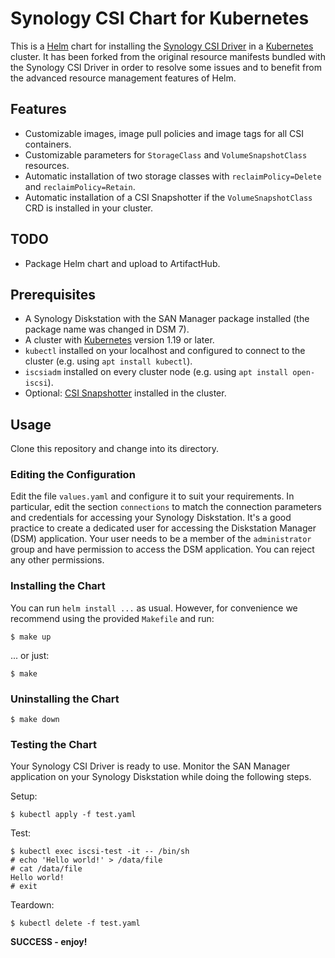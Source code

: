 # Synology CSI Chart for Kubernetes

This is a
[Helm](https://helm.sh) chart for installing the
[Synology CSI Driver](https://github.com/SynologyOpenSource/synology-csi) in a
[Kubernetes](https://kubernetes.io) cluster.
It has been forked from the original resource manifests bundled with the Synology CSI Driver in order to resolve some
issues and to benefit from the advanced resource management features of Helm.

## Features

+ Customizable images, image pull policies and image tags for all CSI containers.
+ Customizable parameters for `StorageClass` and `VolumeSnapshotClass` resources.
+ Automatic installation of two storage classes with `reclaimPolicy=Delete` and `reclaimPolicy=Retain`.
+ Automatic installation of a CSI Snapshotter if the `VolumeSnapshotClass` CRD is installed in your cluster.

## TODO

+ Package Helm chart and upload to ArtifactHub.

## Prerequisites

+ A Synology Diskstation with the SAN Manager package installed (the package name was changed in DSM 7).
+ A cluster with [Kubernetes](https://kubernetes.io) version 1.19 or later.
+ `kubectl` installed on your localhost and configured to connect to the cluster (e.g. using `apt install kubectl`).
+ `iscsiadm` installed on every cluster node (e.g. using `apt install open-iscsi`).
+ Optional: [CSI Snapshotter](https://github.com/kubernetes-csi/external-snapshotter) installed in the cluster.

## Usage

Clone this repository and change into its directory.

### Editing the Configuration

Edit the file `values.yaml` and configure it to suit your requirements.
In particular, edit the section `connections` to match the connection parameters and credentials for accessing your
Synology Diskstation.
It's a good practice to create a dedicated user for accessing the Diskstation Manager (DSM) application.
Your user needs to be a member of the `administrator` group and have permission to access the DSM application.
You can reject any other permissions.

### Installing the Chart

You can run `helm install ...` as usual.
However, for convenience we recommend using the provided `Makefile` and run:

    $ make up

... or just:

    $ make

### Uninstalling the Chart

    $ make down

### Testing the Chart

Your Synology CSI Driver is ready to use.
Monitor the SAN Manager application on your Synology Diskstation while doing the following steps.

Setup:

    $ kubectl apply -f test.yaml

Test:

    $ kubectl exec iscsi-test -it -- /bin/sh
    # echo 'Hello world!' > /data/file
    # cat /data/file
    Hello world!
    # exit

Teardown:

    $ kubectl delete -f test.yaml

**SUCCESS - enjoy!**
